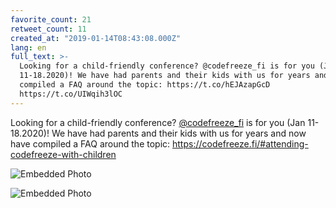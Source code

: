 ```yaml
---
favorite_count: 21
retweet_count: 11
created_at: "2019-01-14T08:43:08.000Z"
lang: en
full_text: >-
  Looking for a child-friendly conference? @codefreeze_fi is for you (Jan
  11-18.2020)! We have had parents and their kids with us for years and now have
  compiled a FAQ around the topic: https://t.co/hEJAzapGcD
  https://t.co/UIWqih3lOC
---
```


Looking for a child-friendly conference?
[@codefreeze_fi](https://twitter.com/codefreeze_fi) is for you (Jan 11-18.2020)!
We have had parents and their kids with us for years and now have compiled a FAQ
around the topic: <https://codefreeze.fi/#attending-codefreeze-with-children>

<div class="gallery gallery-2">

![Embedded Photo](https://twitter-media-coderbyheart.s3.eu-north-1.amazonaws.com/1084732637586120704-Dw2-ioOX0AE92m_.jpg)

![Embedded Photo](https://twitter-media-coderbyheart.s3.eu-north-1.amazonaws.com/1084732637586120704-Dw2-ikhWsAASEuT.jpg)

</div>
